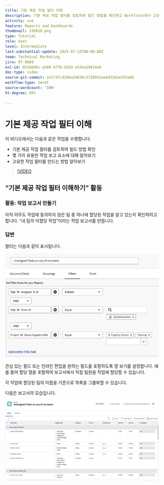 ```yaml
---
title: 기본 제공 작업 필터 이해
description: 기본 제공 작업 필터를 검토하여 빌드 방법을 확인하고 Workfront에서 고유한 작업 필터를 생성하는 방법을 알아봅니다.
activity: use
feature: Reports and Dashboards
thumbnail: 336818.png
type: Tutorial
role: User
level: Intermediate
last-substantial-update: 2025-07-22T00:00:00Z
team: Technical Marketing
jira: KT-9084
exl-id: 0516696c-a588-4776-92d3-a334a29619a9
doc-type: video
source-git-commit: a3174fcd208a2483bc3728932ae4d31b2e155e6b
workflow-type: tm+mt
source-wordcount: '199'
ht-degree: 95%

---
```


# 기본 제공 작업 필터 이해

이 비디오에서는 다음과 같은 작업을 수행합니다.

* 기본 제공 작업 필터를 검토하여 빌드 방법 확인
* 몇 가지 유용한 작업 보고 요소에 대해 알아보기
* 고유한 작업 필터를 만드는 방법 알아보기

>[!VIDEO](https://video.tv.adobe.com/v/3412675/?quality=12&learn=on&captions=kor)

## “기본 제공 작업 필터 이해하기” 활동


### 활동: 작업 보고서 만들기

아직 아무도 작업에 동의하지 않은 팀 중 하나에 할당된 작업을 알고 있는지 확인하려고 합니다. “내 팀의 미할당 작업”이라는 작업 보고서를 만듭니다.

### 답변

필터는 다음과 같이 표시됩니다.

![작업 필터를 생성하는 화면 이미지](assets/opening-built-in-task-filters-1.png)

관심 있는 필드 또는 인라인 편집을 원하는 필드를 포함하도록 열 보기를 설정합니다. 예를 들어 할당 열을 포함하여 보고서에서 직접 팀원을 작업에 할당할 수 있습니다.

각 작업에 할당된 팀의 이름을 기준으로 목록을 그룹화할 수 있습니다.

다음은 보고서의 모습입니다.

![작업 보고서의 이미지](assets/opening-built-in-task-filters-2.png)
